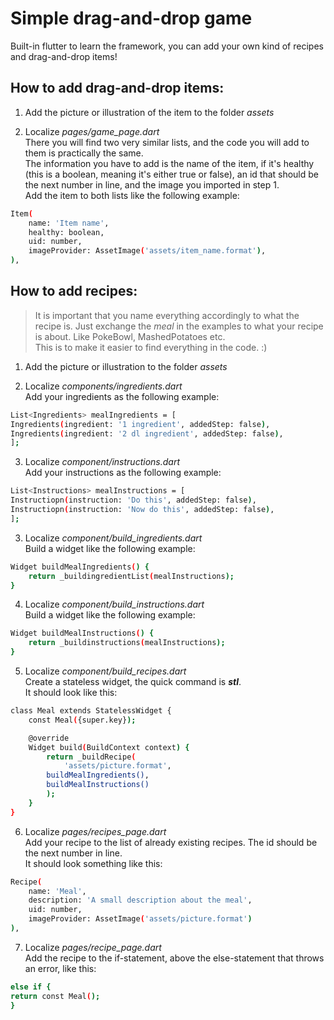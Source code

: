 # Simple drag-and-drop game
Built-in flutter to learn the framework, you can add your own kind of recipes and drag-and-drop items!

## How to add drag-and-drop items:
1. Add the picture or illustration of the item to the folder *assets*

2. Localize *pages/game_page.dart*  
There you will find two very similar lists, and the code you will add to them is practically the same.  
The information you have to add is the name of the item, if it's healthy (this is a boolean, meaning it's either true or false), an id that should be the next number in line, and the image you imported in step 1.  
Add the item to both lists like the following example:
```bash
Item(
    name: 'Item name',
    healthy: boolean,
    uid: number,
    imageProvider: AssetImage('assets/item_name.format'),
),
```

## How to add recipes:
>It is important that you name everything accordingly to what the recipe is. Just exchange the *meal* in the examples to what your recipe is about. Like PokeBowl, MashedPotatoes etc.  
This is to make it easier to find everything in the code. :)

1. Add the picture or illustration to the folder *assets*

2. Localize *components/ingredients.dart*  
Add your ingredients as the following example:
```bash
List<Ingredients> mealIngredients = [  
Ingredients(ingredient: '1 ingredient', addedStep: false),  
Ingredients(ingredient: '2 dl ingredient', addedStep: false),
];
```
3. Localize *component/instructions.dart*  
Add your instructions as the following example:

```bash
List<Instructions> mealInstructions = [  
Instructiopn(instruction: 'Do this', addedStep: false),
Instructiopn(instruction: 'Now do this', addedStep: false),
];
```
3. Localize *component/build_ingredients.dart*  
Build a widget like the following example:
```bash
Widget buildMealIngredients() {  
    return _buildingredientList(mealInstructions);  
}
```
4. Localize *component/build_instructions.dart*  
Build a widget like the following example:
```bash
Widget buildMealInstructions() {  
    return _buildinstructions(mealInstructions);
}
```
5. Localize *component/build_recipes.dart*  
Create a stateless widget, the quick command is ***stl***.  
It should look like this:
```bash
class Meal extends StatelessWidget {  
    const Meal({super.key});  

    @override
    Widget build(BuildContext context) {
        return _buildRecipe(
            'assets/picture.format',
        buildMealIngredients(),
        buildMealInstructions()
        );
    }
}
```
6. Localize *pages/recipes_page.dart*  
Add your recipe to the list of already existing recipes. The id should be the next number in line.  
It should look something like this:
```bash
Recipe(
    name: 'Meal',
    description: 'A small description about the meal',
    uid: number,
    imageProvider: AssetImage('assets/picture.format')
),
```
7. Localize *pages/recipe_page.dart*  
Add the recipe to the if-statement, above the else-statement that throws an error, like this:
```bash
else if {
return const Meal();
}
```